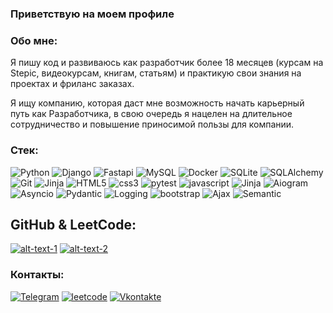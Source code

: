 ### Приветствую на моем профиле
### Обо мне:
Я пишу код и развиваюсь как разработчик более 18 месяцев (курсам на Stepic, видеокурсам, книгам, статьям) и практикую свои знания на проектах и фриланс заказах.

Я ищу компанию, которая даст мне возможность начать карьерный путь как Разработчика, в свою очередь я нацелен на длительное сотрудничество и повышение приносимой пользы для компании.

### Стек:
![Python](https://img.shields.io/badge/-Python-090909?style=for-the-badge&logo=Python&logoColor=47C5FB)
![Django](https://img.shields.io/badge/-Django-090909?style=for-the-badge&logo=Django&logoColor=097CDB)
![Fastapi](https://img.shields.io/badge/-Fastapi-090909?style=for-the-badge&logo=Fastapi&logoColor=F8C52C)
![MySQL](https://img.shields.io/badge/-MySQL-090909?style=for-the-badge&logo=MySQL&logoColor=F88C00)
![Docker](https://img.shields.io/badge/-Docker-090909?style=for-the-badge&logo=Docker&logoColor=E9D54D)
![SQLite](https://img.shields.io/badge/-SQLite-090909?style=for-the-badge&logo=SQLite&logoColor=E5D3FF)
![SQLAlchemy](https://img.shields.io/badge/-SQLAlchemy-090909?style=for-the-badge&logo=SQLAlchemy&logoColor=6296CC)
![Git](https://img.shields.io/badge/-Git-090909?style=for-the-badge&logo=Git&logoColor=47C5FB)
![Jinja](https://img.shields.io/badge/-Jinja-090909?style=for-the-badge&logo=Jinja&logoColor=097CDB)
![HTML5](https://img.shields.io/badge/-HTML5-090909?style=for-the-badge&logo=HTML5&logoColor=F8C52C)
![css3](https://img.shields.io/badge/-css3-090909?style=for-the-badge&logo=css3&logoColor=F88C00)
![pytest](https://img.shields.io/badge/-pytest-090909?style=for-the-badge&logo=pytest&logoColor=E9D54D)
![javascript](https://img.shields.io/badge/-javascript-090909?style=for-the-badge&logo=javascript&logoColor=E5D3FF)
![Jinja](https://img.shields.io/badge/-Jinja-090909?style=for-the-badge&logo=Jinja&logoColor=097CDB)
![Aiogram](https://img.shields.io/badge/-Aiogram-090909?style=for-the-badge&logo=Aiogram&logoColor=F8C52C)
![Asyncio](https://img.shields.io/badge/-Asyncio-090909?style=for-the-badge&logo=Asyncio&logoColor=F88C00)
![Pydantic](https://img.shields.io/badge/-Pydantic-090909?style=for-the-badge&logo=Pydantic&logoColor=E9D54D)
![Logging](https://img.shields.io/badge/-Logging-090909?style=for-the-badge&logo=Logging&logoColor=E5D3FF)
![bootstrap](https://img.shields.io/badge/-bootstrap-090909?style=for-the-badge&logo=bootstrap&logoColor=47C5FB)
![Ajax](https://img.shields.io/badge/-Ajax-090909?style=for-the-badge&logo=Ajax&logoColor=F8C52C)
![Semantic](https://img.shields.io/badge/-Semantic-090909?style=for-the-badge&logo=Semantic&logoColor=E9D54D)

## GitHub & LeetCode:
[![alt-text-1](https://streak-stats.demolab.com?user=xxz911&theme=sunset-gradient&card_width=400)](https://github.com/xxz911) [![alt-text-2](https://leetcode-stats-six.vercel.app/api?username=xxz911&theme=dark&card_width=300)](https://leetcode.com/xxz911/)


### Контакты:
[![Telegram](https://img.shields.io/badge/-Telegram-090909?style=for-the-badge&logo=telegram&logoColor=27A0D9)](https://t.me/NikkoKoval)
[![leetcode](https://img.shields.io/badge/-leetcode-090909?style=for-the-badge&logo=leetcode&logoColor=007BB6)](https://leetcode.com/xxz911/)
[![Vkontakte](https://img.shields.io/badge/-Vkontakte-090909?style=for-the-badge&logo=Vk&logoColor=4F7DB3)](https://vk.com/id147757568)
